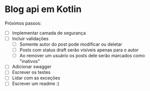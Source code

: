 # Blog api em Kotlin

Próximos passos:

 - [ ] Implementar camada de segurança
 - [ ] Incluir validações
	 - [ ] Somente autor do post pode modificar ou deletar
	 - [ ] Posts com status draft serão visíveis apenas para o autor
	 - [ ] Ao remover um usuário os posts dele serão marcados como "inativos"
 - [ ] Adicionar swagger
 - [ ] Escrever os testes
 - [ ] Lidar com as exceções
 - [ ] Escrever um readme :)
